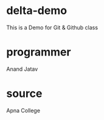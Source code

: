 # delta-demo
This is a Demo for Git &amp;  Github class 

# programmer
Anand Jatav

# source 
Apna College
